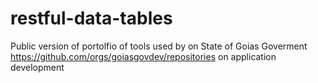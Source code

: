# restful-data-tables
Public version of portolfio of tools used by on State of Goias Goverment https://github.com/orgs/goiasgovdev/repositories on application development
